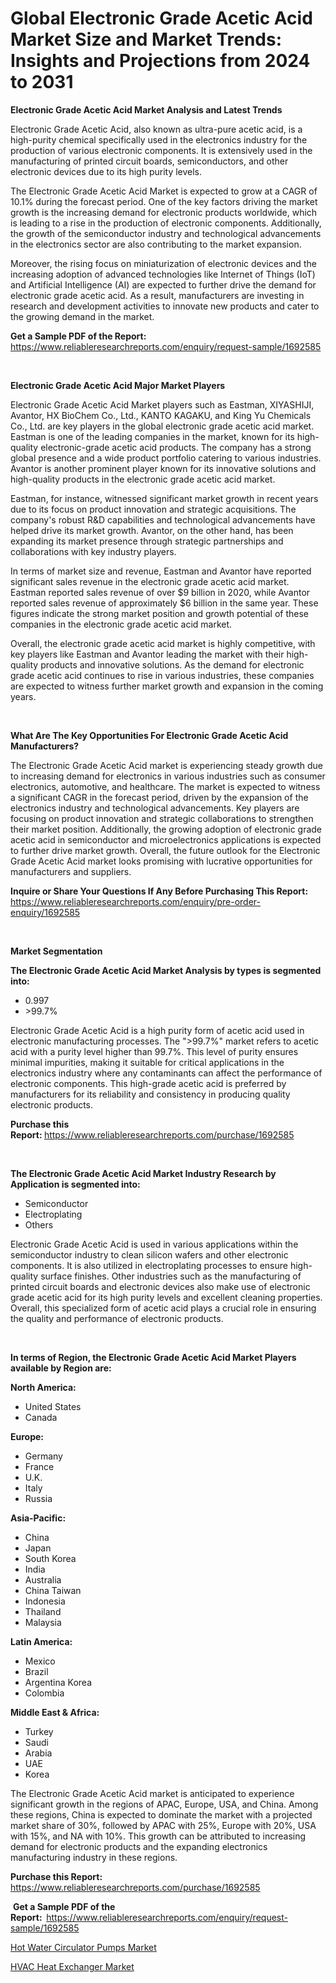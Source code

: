 <p><h1>Global Electronic Grade Acetic Acid Market Size and Market Trends: Insights and Projections from 2024 to 2031</h1></p><p><strong>Electronic Grade Acetic Acid Market Analysis and Latest Trends</strong></p>
<p><p>Electronic Grade Acetic Acid, also known as ultra-pure acetic acid, is a high-purity chemical specifically used in the electronics industry for the production of various electronic components. It is extensively used in the manufacturing of printed circuit boards, semiconductors, and other electronic devices due to its high purity levels.</p><p>The Electronic Grade Acetic Acid Market is expected to grow at a CAGR of 10.1% during the forecast period. One of the key factors driving the market growth is the increasing demand for electronic products worldwide, which is leading to a rise in the production of electronic components. Additionally, the growth of the semiconductor industry and technological advancements in the electronics sector are also contributing to the market expansion.</p><p>Moreover, the rising focus on miniaturization of electronic devices and the increasing adoption of advanced technologies like Internet of Things (IoT) and Artificial Intelligence (AI) are expected to further drive the demand for electronic grade acetic acid. As a result, manufacturers are investing in research and development activities to innovate new products and cater to the growing demand in the market.</p></p>
<p><strong>Get a Sample PDF of the Report:&nbsp;</strong> <a href="https://www.reliableresearchreports.com/enquiry/request-sample/1692585">https://www.reliableresearchreports.com/enquiry/request-sample/1692585</a></p>
<p>&nbsp;</p>
<p><strong>Electronic Grade Acetic Acid Major Market Players</strong></p>
<p><p>Electronic Grade Acetic Acid Market players such as Eastman, XIYASHIJI, Avantor, HX BioChem Co., Ltd., KANTO KAGAKU, and King Yu Chemicals Co., Ltd. are key players in the global electronic grade acetic acid market. Eastman is one of the leading companies in the market, known for its high-quality electronic-grade acetic acid products. The company has a strong global presence and a wide product portfolio catering to various industries. Avantor is another prominent player known for its innovative solutions and high-quality products in the electronic grade acetic acid market.</p><p>Eastman, for instance, witnessed significant market growth in recent years due to its focus on product innovation and strategic acquisitions. The company's robust R&D capabilities and technological advancements have helped drive its market growth. Avantor, on the other hand, has been expanding its market presence through strategic partnerships and collaborations with key industry players.</p><p>In terms of market size and revenue, Eastman and Avantor have reported significant sales revenue in the electronic grade acetic acid market. Eastman reported sales revenue of over $9 billion in 2020, while Avantor reported sales revenue of approximately $6 billion in the same year. These figures indicate the strong market position and growth potential of these companies in the electronic grade acetic acid market.</p><p>Overall, the electronic grade acetic acid market is highly competitive, with key players like Eastman and Avantor leading the market with their high-quality products and innovative solutions. As the demand for electronic grade acetic acid continues to rise in various industries, these companies are expected to witness further market growth and expansion in the coming years.</p></p>
<p>&nbsp;</p>
<p><strong>What Are The Key Opportunities For Electronic Grade Acetic Acid Manufacturers?</strong></p>
<p><p>The Electronic Grade Acetic Acid market is experiencing steady growth due to increasing demand for electronics in various industries such as consumer electronics, automotive, and healthcare. The market is expected to witness a significant CAGR in the forecast period, driven by the expansion of the electronics industry and technological advancements. Key players are focusing on product innovation and strategic collaborations to strengthen their market position. Additionally, the growing adoption of electronic grade acetic acid in semiconductor and microelectronics applications is expected to further drive market growth. Overall, the future outlook for the Electronic Grade Acetic Acid market looks promising with lucrative opportunities for manufacturers and suppliers.</p></p>
<p><strong>Inquire or Share Your Questions If Any Before Purchasing This Report:</strong> <a href="https://www.reliableresearchreports.com/enquiry/pre-order-enquiry/1692585">https://www.reliableresearchreports.com/enquiry/pre-order-enquiry/1692585</a></p>
<p>&nbsp;</p>
<p><strong>Market Segmentation</strong></p>
<p><strong>The Electronic Grade Acetic Acid Market Analysis by types is segmented into:</strong></p>
<p><ul><li>0.997</li><li>>99.7%</li></ul></p>
<p><p>Electronic Grade Acetic Acid is a high purity form of acetic acid used in electronic manufacturing processes. The ">99.7%" market refers to acetic acid with a purity level higher than 99.7%. This level of purity ensures minimal impurities, making it suitable for critical applications in the electronics industry where any contaminants can affect the performance of electronic components. This high-grade acetic acid is preferred by manufacturers for its reliability and consistency in producing quality electronic products.</p></p>
<p><strong>Purchase this Report:&nbsp;</strong><a href="https://www.reliableresearchreports.com/purchase/1692585">https://www.reliableresearchreports.com/purchase/1692585</a></p>
<p>&nbsp;</p>
<p><strong>The Electronic Grade Acetic Acid Market Industry Research by Application is segmented into:</strong></p>
<p><ul><li>Semiconductor</li><li>Electroplating</li><li>Others</li></ul></p>
<p><p>Electronic Grade Acetic Acid is used in various applications within the semiconductor industry to clean silicon wafers and other electronic components. It is also utilized in electroplating processes to ensure high-quality surface finishes. Other industries such as the manufacturing of printed circuit boards and electronic devices also make use of electronic grade acetic acid for its high purity levels and excellent cleaning properties. Overall, this specialized form of acetic acid plays a crucial role in ensuring the quality and performance of electronic products.</p></p>
<p>&nbsp;</p>
<p><strong>In terms of Region, the Electronic Grade Acetic Acid Market Players available by Region are:</strong></p>
<p>
    <p> <strong> North America: </strong>
        <ul>
            <li>United States</li>
            <li>Canada</li>
        </ul>
        </p> 
    <p> <strong> Europe: </strong>
        <ul>
            <li>Germany</li>
            <li>France</li>
            <li>U.K.</li>
            <li>Italy</li>
            <li>Russia</li>
        </ul>
        </p> 
    <p> <strong> Asia-Pacific: </strong>
        <ul>
            <li>China</li>
            <li>Japan</li>
            <li>South Korea</li>
            <li>India</li>
            <li>Australia</li>
            <li>China Taiwan</li>
            <li>Indonesia</li>
            <li>Thailand</li>
            <li>Malaysia</li>
        </ul>
        </p> 
    <p> <strong> Latin America: </strong>
        <ul>
            <li>Mexico</li>
            <li>Brazil</li>
            <li>Argentina Korea</li>
            <li>Colombia</li>
        </ul>
        </p> 
    <p> <strong> Middle East & Africa: </strong>
        <ul>
            <li>Turkey</li>
            <li>Saudi</li>
            <li>Arabia</li>
            <li>UAE</li>
            <li>Korea</li>
        </ul>
    </p>
    </p>
<p><p>The Electronic Grade Acetic Acid market is anticipated to experience significant growth in the regions of APAC, Europe, USA, and China. Among these regions, China is expected to dominate the market with a projected market share of 30%, followed by APAC with 25%, Europe with 20%, USA with 15%, and NA with 10%. This growth can be attributed to increasing demand for electronic products and the expanding electronics manufacturing industry in these regions.</p></p>
<p><strong>Purchase this Report: </strong><a href="https://www.reliableresearchreports.com/purchase/1692585">https://www.reliableresearchreports.com/purchase/1692585</a></p>
<p>&nbsp;<strong>Get a Sample PDF of the Report:&nbsp;&nbsp;</strong><a href="https://www.reliableresearchreports.com/enquiry/request-sample/1692585">https://www.reliableresearchreports.com/enquiry/request-sample/1692585</a></p>
<p><strong></strong></p>
<p><p><a href="https://issuu.com/reportprime-2/docs/hot-water-circulator-pumps-market-size-2030.pptx">Hot Water Circulator Pumps Market</a></p><p><a href="https://issuu.com/reportprime-2/docs/hvac-heat-exchanger-market-size-2030.pptx">HVAC Heat Exchanger Market</a></p></p>